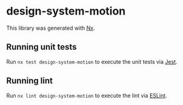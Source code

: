 # design-system-motion

This library was generated with [Nx](https://nx.dev).

## Running unit tests

Run `nx test design-system-motion` to execute the unit tests via [Jest](https://jestjs.io).

## Running lint

Run `nx lint design-system-motion` to execute the lint via [ESLint](https://eslint.org/).
